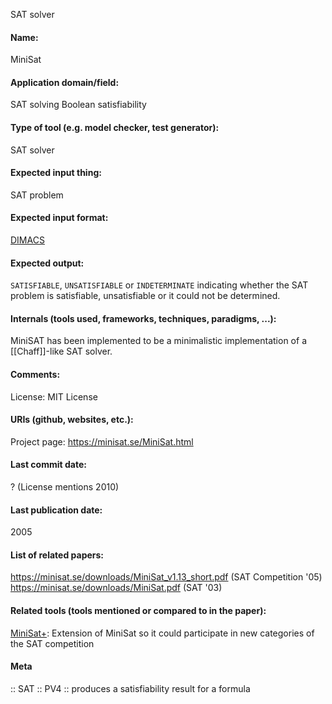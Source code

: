 SAT solver

#### Name:
MiniSat

#### Application domain/field:
SAT solving
Boolean satisfiability

#### Type of tool (e.g. model checker, test generator):
SAT solver

#### Expected input thing:
SAT problem

#### Expected input format:
[DIMACS](../../../Formats/DIMACS.md)

#### Expected output:
`SATISFIABLE`, `UNSATISFIABLE` or `INDETERMINATE` indicating whether the SAT problem is satisfiable, unsatisfiable or it could not be determined.

#### Internals (tools used, frameworks, techniques, paradigms, ...):
MiniSAT has been implemented to be a minimalistic implementation of a [[Chaff]]-like SAT solver.

#### Comments:
License: MIT License

#### URIs (github, websites, etc.):
Project page: https://minisat.se/MiniSat.html

#### Last commit date:
? (License mentions 2010)

#### Last publication date:
2005

#### List of related papers:
https://minisat.se/downloads/MiniSat_v1.13_short.pdf (SAT Competition '05)
https://minisat.se/downloads/MiniSat.pdf (SAT '03)

#### Related tools (tools mentioned or compared to in the paper):
[MiniSat+](../MiniSat+.md): Extension of MiniSat so it could participate in new categories of the SAT competition

#### Meta
:: SAT
:: PV4 :: produces a satisfiability result for a formula